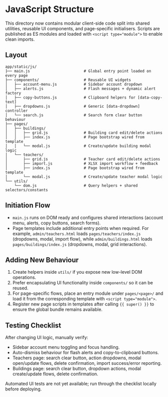 # JavaScript Structure

This directory now contains modular client-side code split into shared utilities, reusable UI components, and page-specific initialisers. Scripts are published as ES modules and loaded with `<script type="module">` to enable clean imports.

## Layout

```
app/static/js/
├── main.js                        # Global entry point loaded on every page
├── components/                    # Reusable UI widgets
│   ├── account-menu.js            # Sidebar account dropdown
│   ├── alerts.js                  # Flash messages + dynamic alert factory
│   ├── copy-buttons.js            # Clipboard helpers for [data-copy-text]
│   ├── dropdowns.js               # Generic [data-dropdown] controller
│   └── search.js                  # Search form clear button behaviour
├── pages/
│   ├── buildings/
│   │   ├── grid.js                # Building card edit/delete actions
│   │   ├── index.js               # Page bootstrap wired from template
│   │   └── modal.js               # Create/update building modal logic
│   └── teachers/
│       ├── grid.js                # Teacher card edit/delete actions
│       ├── import.js              # XLSX import workflow + feedback
│       ├── index.js               # Page bootstrap wired from template
│       └── modal.js               # Create/update teacher modal logic
└── utils/
    └── dom.js                     # Query helpers + shared selectors/constants
```

## Initiation Flow

* `main.js` runs on DOM ready and configures shared interactions (account menu, alerts, copy buttons, search forms).
* Page templates include additional entry points when required. For example, `admin/teachers.html` loads `pages/teachers/index.js` (dropdowns, modal, import flow), while `admin/buildings.html` loads `pages/buildings/index.js` (dropdowns, modal, grid interactions).

## Adding New Behaviour

1. Create helpers inside `utils/` if you expose new low-level DOM operations.
2. Prefer encapsulating UI functionality inside `components/` so it can be reused.
3. For page-specific flows, place an entry module under `pages/<page>/` and load it from the corresponding template with `<script type="module">`.
4. Register new page scripts in templates after calling `{{ super() }}` to ensure the global bundle remains available.

## Testing Checklist

After changing UI logic, manually verify:

- Sidebar account menu toggling and focus handling.
- Auto-dismiss behaviour for flash alerts and copy-to-clipboard buttons.
- Teachers page: search clear button, action dropdowns, modal open/update flows, delete confirmation, import success/error reporting.
- Buildings page: search clear button, dropdown actions, modal create/update flows, delete confirmation.

Automated UI tests are not yet available; run through the checklist locally before deploying.
